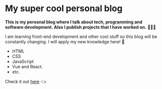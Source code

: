 # My super cool personal blog

**This is my personal blog where I talk about tech, programming and software development. Also I publish projects that I have worked on.** 👨🏻‍💻

I am learning front-end development and other cool stuff so this blog will be constantly changing. I will apply my new knowledge here! 🤘

- HTML
- CSS
- JavaScript
- Vue and React.
- etc.

Check it out [here](http://JosueMagnus12.github.io "here") 👈
